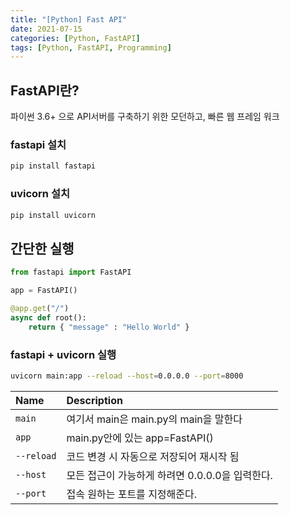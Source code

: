 ```yaml
---
title: "[Python] Fast API"
date: 2021-07-15
categories: [Python, FastAPI]
tags: [Python, FastAPI, Programming]
---
```


## FastAPI란?
파이썬 3.6+ 으로 API서버를 구축하기 위한 모던하고, 빠른 웹 프레임 워크

### fastapi 설치
```bash
pip install fastapi
```

### uvicorn 설치
```bash
pip install uvicorn
```

## 간단한 실행
```python
from fastapi import FastAPI

app = FastAPI()

@app.get("/")
async def root():
	return { "message" : "Hello World" }
```

### fastapi + uvicorn 실행
```bash
uvicorn main:app --reload --host=0.0.0.0 --port=8000
```

| Name | Description |
|:-|:-|
| `main` | 여기서 main은 main.py의 main을 말한다 |
| `app` | main.py안에 있는 app=FastAPI() |
| `--reload` | 코드 변경 시 자동으로 저장되어 재시작 됨 |
| `--host` | 모든 접근이 가능하게 하려면 0.0.0.0을 입력한다. |
| `--port` | 접속 원하는 포트를 지정해준다. |